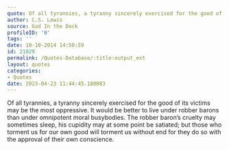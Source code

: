 ```yaml
---
quote: Of all tyrannies, a tyranny sincerely exercised for the good of its victims may be the most oppressive.
author: C.S. Lewis
source: God In the Dock
profileID: '0'
tags: ''
date: 10-10-2014 14:50:59
id: 21029
permalink: /Quotes-Database/:title:output_ext
layout: quotes
categories:
- Quotes
date: 2023-04-23 11:44:45.180083
---
```

Of all tyrannies, a tyranny sincerely exercised for the good of its victims may be the most oppressive. It would be better to live under robber barons than under omnipotent moral busybodies. The robber baron’s cruelty may sometimes sleep, his cupidity may at some point be satiated; but those who torment us for our own good will torment us without end for they do so with the approval of their own conscience.